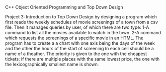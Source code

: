 C++ Object Oriented Programming and Top Down Design

Project 3: Introduction to Top Down Design by designing a program which first reads the weekly schedules of movie screenings of a town from a csv file.
  Then it manages queries by user, of which there are two type:
    1-A command to list all the movies available to watch in the town.
    2-A command which requests the screenings of a specific movie in an HTML. The program has to create a a chart with one axis being the days of the week and the other the hours of the start of screening
      In each cell should be a name of a theather. The priority is given to the one with the cheapest tickets; if there are multiple places with the same lowest price, the one with the lexicographically 
      smallest name is shown.



